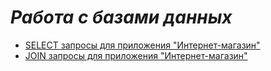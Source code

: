 # ___Работа с базами данных___
* [SELECT запросы для приложения "Интернет-магазин"](https://docs.google.com/spreadsheets/d/1z9xQZSho5g4Nm3T4xtgRFB6OwyO49RSTAsQxeKC74sY/edit#gid=0)
* [JOIN запросы для приложения "Интернет-магазин"](https://docs.google.com/spreadsheets/d/1cPZiXeIxgmiUJL61R5Tlxamsv97R028J8owW7tSk9UY/edit#gid=0)
